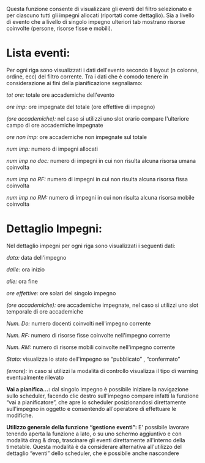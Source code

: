 ﻿
Questa funzione consente di visualizzare gli eventi del filtro selezionato e per ciascuno tutti gli impegni allocati (riportati come dettaglio). Sia a livello di evento che a livello di singolo impegno ulteriori tab mostrano risorse coinvolte (persone, risorse fisse e mobili).

# Lista eventi:
Per ogni riga sono visualizzati i dati dell'evento secondo il layout (n colonne, ordine, ecc) del filtro corrente. Tra i dati che è comodo tenere in considerazione ai fini della pianificazione segnaliamo:

_tot ore:_ totale ore accademiche dell'evento  

_ore imp:_ ore impegnate del totale (ore effettive di impegno)  

_(ore accademiche):_ nel caso si utilizzi uno slot orario compare l'ulteriore campo di ore accademiche impegnate  

_ore non imp:_ ore accademiche non impegnate sul totale   

_num imp:_ numero di impegni allocati  

_num imp no doc:_ numero di impegni in cui non risulta alcuna risorsa umana coinvolta  

_num imp no RF:_ numero di impegni in cui non risulta alcuna risorsa fissa  coinvolta  

_num imp no RM:_ numero di impegni in cui non risulta alcuna risorsa mobile  coinvolta  


# Dettaglio Impegni:
Nel dettaglio impegni per ogni riga sono visualizzati i seguenti dati:

_data:_ data dell'impegno  

_dalle:_ ora inizio  

_alle:_ ora fine  

_ore effettive:_ ore solari del singolo impegno  

_(ore accademiche):_ ore accademiche impegnate, nel caso si utilizzi uno slot temporale di ore accademiche   

_Num. Do:_ numero docenti coinvolti nell'impegno corrente  

_Num. RF:_ numero di risorse fisse coinvolte nell'impegno corrente  

_Num. RM:_ numero di risorse mobili coinvolte nell'impegno corrente  

_Stato:_ visualizza lo stato dell'impegno se “pubblicato” , “confermato”  

_(errore):_ in caso si utilizzi la modalità di controllo visualizza il tipo di warning eventualmente rilevato  


**Vai a pianifica…:**
dal singolo impegno è possibile iniziare la navigazione sullo scheduler, facendo clic destro sull'impegno compare infatti la funzione “vai a pianificatore”, che apre lo scheduler posizionandosi direttamente sull'impegno in oggetto e consentendo all'operatore di effettuare le modifiche.

**Utilizzo generale della funzione “gestione eventi”:**
E' possibile lavorare tenendo aperta la funzione a lato, o su uno schermo aggiuntivo e con modalità drag & drop, trascinare gli eventi direttamente all'interno della timetable. Questa modalità è da considerare alternativa all'utilizzo del dettaglio “eventi” dello scheduler, che è possibile anche nascondere

